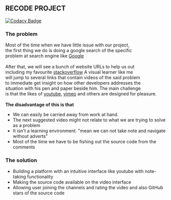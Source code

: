 ## RECODE PROJECT

[![Codacy Badge](https://api.codacy.com/project/badge/Grade/af72ec683b4f451ab7567b1fa386e9b0)](https://app.codacy.com/gh/BuildForSDGCohort2/shegx01-Recode-Client?utm_source=github.com&utm_medium=referral&utm_content=BuildForSDGCohort2/shegx01-Recode-Client&utm_campaign=Badge_Grade_Settings)

### The problem

Most of the time when we have little issue with our project, <br/>
 the first thing
we do is doing a google search of the specific <br/> problem at
search engine like [Google](https://google.com) <br/> <br/>
After that, we will see a bunch of website URLs to help us out <br/>
including my favourite [stackoverflow](https://stackoverflow.com)
A visual learner like me <br/>will jump to several links that contain videos
of the said problem<br/> to immediate get insight on how other developers addresses 
the <br/>situation with his pen and paper beside him.
The main challenge<br/> is that the likes of [youtube](https://youtube.com), [vimeo](https://vimeo.com) and 
others are designed for pleasure.<br/><br/>
**The disadvantage of this is that** <br/> 
* We can easily be carried away from work at hand.
* The next suggested video might not relate to what we are trying to solve as a problem
* It isn't a learning environment. "mean we can not take note and navigate without adverts"
* Most of the time we have to be fishing out the source code from the comments

### The solution
- Building a platform with an intuitive interface like youtube with note-taking functionality
- Making the source code available on the video interface
- Allowing user joining the channels and rating the video and also GitHub stars of the source code